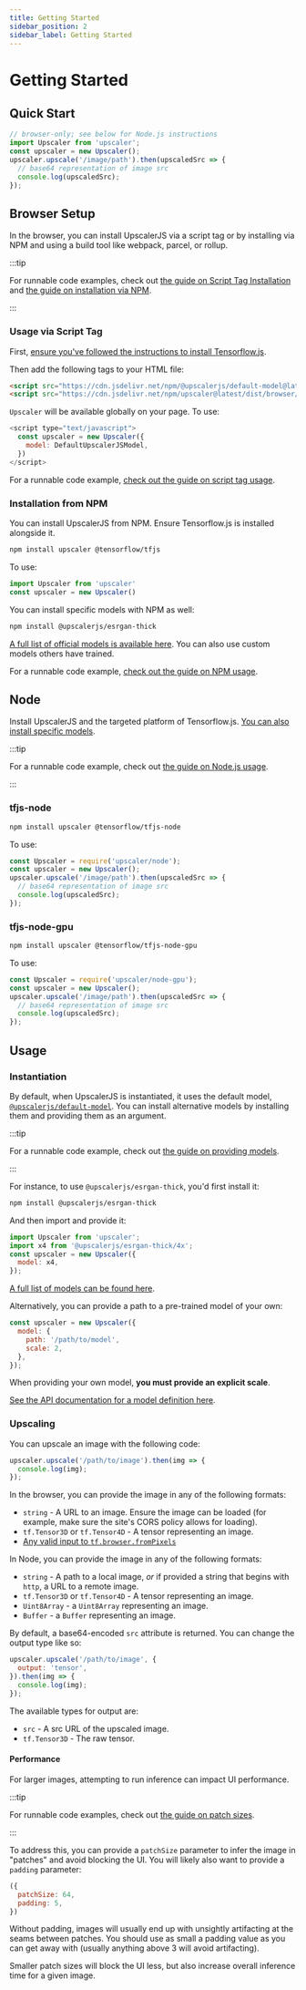 ```yaml
---
title: Getting Started
sidebar_position: 2
sidebar_label: Getting Started
---
```


# Getting Started

## Quick Start

```javascript
// browser-only; see below for Node.js instructions
import Upscaler from 'upscaler'; 
const upscaler = new Upscaler();
upscaler.upscale('/image/path').then(upscaledSrc => {
  // base64 representation of image src
  console.log(upscaledSrc);
});
```

## Browser Setup

In the browser, you can install UpscalerJS via a script tag or by installing via NPM and using a build tool like webpack, parcel, or rollup.

:::tip

For runnable code examples, check out [the guide on Script Tag Installation](/documentation/guides/browser/basic-umd) and [the guide on installation via NPM](/documentation/guides/browser/basic-npm).

:::

### Usage via Script Tag

First, [ensure you've followed the instructions to install Tensorflow.js](https://www.tensorflow.org/js/tutorials/setup).

Then add the following tags to your HTML file:

```HTML
<script src="https://cdn.jsdelivr.net/npm/@upscalerjs/default-model@latest/dist/umd/index.min.js"></script>
<script src="https://cdn.jsdelivr.net/npm/upscaler@latest/dist/browser/umd/upscaler.min.js"></script>
```

`Upscaler` will be available globally on your page. To use:

```javascript
<script type="text/javascript">
  const upscaler = new Upscaler({
    model: DefaultUpscalerJSModel,
  })
</script>
```

For a runnable code example, [check out the guide on script tag usage](/documentation/guides/browser/basic-umd).

### Installation from NPM

You can install UpscalerJS from NPM. Ensure Tensorflow.js is installed alongside it.

```bash
npm install upscaler @tensorflow/tfjs
```

To use:


```javascript
import Upscaler from 'upscaler'
const upscaler = new Upscaler()
```

You can install specific models with NPM as well:

```bash
npm install @upscalerjs/esrgan-thick
```

[A full list of official models is available here](/models). You can also use custom models others have trained.

For a runnable code example, [check out the guide on NPM usage](/documentation/guides/browser/basic-npm).

## Node

Install UpscalerJS and the targeted platform of Tensorflow.js. [You can also install specific models](/models).

:::tip

For a runnable code example, check out [the guide on Node.js usage](/documentation/guides/node/nodejs).

:::

### tfjs-node

```bash
npm install upscaler @tensorflow/tfjs-node
```

To use:

```javascript
const Upscaler = require('upscaler/node');
const upscaler = new Upscaler();
upscaler.upscale('/image/path').then(upscaledSrc => {
  // base64 representation of image src
  console.log(upscaledSrc);
});
```

### tfjs-node-gpu

```bash
npm install upscaler @tensorflow/tfjs-node-gpu
```

To use:

```javascript
const Upscaler = require('upscaler/node-gpu');
const upscaler = new Upscaler();
upscaler.upscale('/image/path').then(upscaledSrc => {
  // base64 representation of image src
  console.log(upscaledSrc);
});
```

## Usage

### Instantiation

By default, when UpscalerJS is instantiated, it uses the default model, [`@upscalerjs/default-model`](https://npmjs.com/package/@upscalerjs/default-model). You can install alternative models by installing them and providing them as an argument. 

:::tip

For a runnable code example, check out [the guide on providing models](/documentation/guides/browser/models).

:::

For instance, to use `@upscalerjs/esrgan-thick`, you'd first install it:

```sh
npm install @upscalerjs/esrgan-thick
```

And then import and provide it:

```javascript
import Upscaler from 'upscaler';
import x4 from '@upscalerjs/esrgan-thick/4x';
const upscaler = new Upscaler({
  model: x4,
});
```

[A full list of models can be found here](/models).

Alternatively, you can provide a path to a pre-trained model of your own:

```javascript
const upscaler = new Upscaler({
  model: {
    path: '/path/to/model',
    scale: 2,
  },
});
```

When providing your own model, **you must provide an explicit scale**.

[See the API documentation for a model definition here](/documentation/api/constructor#parameters).

### Upscaling

You can upscale an image with the following code:

```javascript
upscaler.upscale('/path/to/image').then(img => {
  console.log(img);
});
```

In the browser, you can provide the image in any of the following formats:

* `string` - A URL to an image. Ensure the image can be loaded (for example, make sure the site's CORS policy allows for loading).
* `tf.Tensor3D` or `tf.Tensor4D` - A tensor representing an image.
* [Any valid input to `tf.browser.fromPixels`](https://js.tensorflow.org/api/latest/#browser.fromPixels)

In Node, you can provide the image in any of the following formats:

* `string` - A path to a local image, _or_ if provided a string that begins with `http`, a URL to a remote image.
* `tf.Tensor3D` or `tf.Tensor4D` - A tensor representing an image.
* `Uint8Array` - a `Uint8Array` representing an image.
* `Buffer` - a `Buffer` representing an image.

By default, a base64-encoded `src` attribute is returned. You can change the output type like so:

```javascript
upscaler.upscale('/path/to/image', {
  output: 'tensor',
}).then(img => {
  console.log(img);
});
```

The available types for output are:

* `src` - A src URL of the upscaled image.
* `tf.Tensor3D` - The raw tensor.

#### Performance

For larger images, attempting to run inference can impact UI performance.

:::tip

For runnable code examples, check out [the guide on patch sizes](/documentation/guides/browser/performance/patch-sizes).

:::

To address this, you can provide a `patchSize` parameter to infer the image in "patches" and avoid blocking the UI. You will likely also want to provide a `padding` parameter:

```javascript
({
  patchSize: 64,
  padding: 5,
})
```

Without padding, images will usually end up with unsightly artifacting at the seams between patches. You should use as small a padding value as you can get away with (usually anything above 3 will avoid artifacting).

Smaller patch sizes will block the UI less, but also increase overall inference time for a given image.
